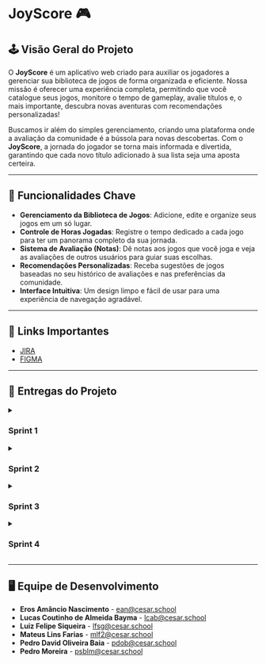 # JoyScore 🎮

## 🕹️ Visão Geral do Projeto

O **JoyScore** é um aplicativo web criado para auxiliar os jogadores a gerenciar sua biblioteca de jogos de forma organizada e eficiente. Nossa missão é oferecer uma experiência completa, permitindo que você catalogue seus jogos, monitore o tempo de gameplay, avalie títulos e, o mais importante, descubra novas aventuras com recomendações personalizadas!

Buscamos ir além do simples gerenciamento, criando uma plataforma onde a avaliação da comunidade é a bússola para novas descobertas. Com o **JoyScore**, a jornada do jogador se torna mais informada e divertida, garantindo que cada novo título adicionado à sua lista seja uma aposta certeira.

---

## 🚀 Funcionalidades Chave

* **Gerenciamento da Biblioteca de Jogos**: Adicione, edite e organize seus jogos em um só lugar.
* **Controle de Horas Jogadas**: Registre o tempo dedicado a cada jogo para ter um panorama completo da sua jornada.
* **Sistema de Avaliação (Notas)**: Dê notas aos jogos que você joga e veja as avaliações de outros usuários para guiar suas escolhas.
* **Recomendações Personalizadas**: Receba sugestões de jogos baseadas no seu histórico de avaliações e nas preferências da comunidade.
* **Interface Intuitiva**: Um design limpo e fácil de usar para uma experiência de navegação agradável.

---
## 🔗 Links Importantes
* [JIRA](https://cesar-team-xgeehtz9.atlassian.net/jira/software/projects/SCRUM/boards/1)
* [FIGMA](https://www.figma.com/team_invite/redeem/uNprfevO6ROzst63JGn8dA)

---

## 🎯 Entregas do Projeto

<details><summary><h3><b>Sprint 1</b></h3></summary>
<ul>
<li>Criação da estrutura inicial do projeto (repositório README.md).</li>
<li>Histórias bem definidas com cenários de validação usando BDD.</li>
<li>Criação de protótipos de Lo-Fi no FIGMA.</li>
<li>Adicionar screencast no Youtube apresentando protótipo de baixa fidelidade.</li>
<li><a href="https://docs.google.com/document/d/1Do4L12gQj98wIq89vcKbAmj7p11cPLGHfdSs3oQpDPo/edit?tab=t.0">DOCS das histórias</a></li>
<li><a href="https://www.figma.com/design/MzaHIchF8uLwNGaZ5YyXol/Prot%C3%B3tipo-de-Lo-fi?node-id=7-4&p=f&t=9L0frUt6vO77NQqT-0">FIGMA das histórias</a></li>
<li><a href="https://youtu.be/Lve0zFBhVvk">Vídeo do protótipo de Lo-fi</a></li>
</ul>
<p align="center">
  <img src="images/sprint01.png" alt="Sprint 01 do FIGMA" width="1500"/>
</p>
<p align="center">
  <img src="images/backlog.png" alt="Backlog do JIRA" width="1500"/>
</p>
</details>

<details><summary><h3><b>Sprint 2</b></h3></summary>
<ul>
<li>Seleção de 3 histórias para implementar.</li>
<li>Ambiente de versionamento atuante.</li>
<li>Issue/bug tracker atualizado.</li>
<li>Deployment das histórias em produção.</li>
<li>Adicionar screencast no Youtube do uso do sistema.</li>
<li>Programação em Par experimentada.</li>
<li>Quadro da Sprint 02 atualizado refletindo a entrega.</li>
</ul>
</details>

<details><summary><h3><b>Sprint 3</b></h3></summary>
<ul>
<li>Seleção de mais histórias para implementar.</li>
<li>Ambiente de versionamento atuante.</li>
<li>Deployment das novas histórias.</li>
<li>Adicionar novo screencast com ênfase nas novas histórias</li>
<li>Issue/bug tracker atualizado.</li>
<li>CI/CD com build e deployment automatizado.</li>
<li>Testes de Sistema E2E Automatizados.</li>
<li>Atualização sobre o uso da programação em pares.</li>
<li>Quadro da Sprint 03 atualizado refletindo a entrega.</li>
</ul>
</details>

<details><summary><h3><b>Sprint 4</b></h3></summary>
<ul>
<li>Implementação das histórias restantes.</li>
<li>Ambiente de versionamento atuante.</li>
<li>Deployment das novas histórias.</li>
<li>Uso do Issue/bug tracker.</li>
<li>Testes de Sistema E2E automatizados.</li>
<li>CI/CD com build e deployment automatizado.</li>
<li>Atualização sobre o uso da programação em pares.</li>
<li>Quadro da Sprint 04 atualizado refletindo a entrega.</li>
</ul>
</details>

---
## 🖥️ Equipe de Desenvolvimento 
* **Eros Amâncio Nascimento** - [ean@cesar.school](mailto:ean@cesar.school)
* **Lucas Coutinho de Almeida Bayma** - [lcab@cesar.school](mailto:lcab@cesar.school)
* **Luiz Felipe Siqueira** - [lfsg@cesar.school](mailto:lfsg@cesar.school)
* **Mateus Lins Farias** - [mlf2@cesar.school](mailto:mlf2@cesar.school)
* **Pedro David Oliveira Baia** - [pdob@cesar.school](mailto:pdob@cesar.school)
* **Pedro Moreira** - [psblm@cesar.school](mailto:psblm@cesar.school)
